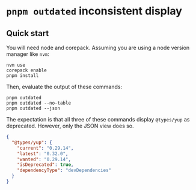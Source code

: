# `pnpm outdated` inconsistent display

## Quick start

You will need node and corepack. Assuming you are using a node version manager like `nvm`:

```shell
nvm use
corepack enable
pnpm install
```

Then, evaluate the output of these commands:

```shell
pnpm outdated
pnpm outdated --no-table
pnpm outdated --json
```

The expectation is that all three of these commands display `@types/yup` as deprecated. However, only the JSON view does so.

```json
{
  "@types/yup": {
    "current": "0.29.14",
    "latest": "0.32.0",
    "wanted": "0.29.14",
    "isDeprecated": true,
    "dependencyType": "devDependencies"
  }
}
```
